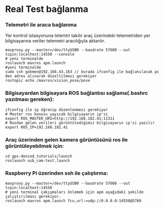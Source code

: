 # Real Test bağlanma

### Telemetri ile araca bağlanma
Yer kontrol istasyonuna telemtri takılır araç üzerindeki telemetriden yer bilgisayarına veriler telemetri aracılığıyla aktarılır.
```
mavproxy.py --master=/dev/ttyUSB0 --baudrate 57600 --out tcpin:localhost:14550 --console
# yeni terminalde
roslaunch mavros apm.launch
#yeni terminalde
sudo ssh gokmen@192.168.43.163 // burada ifconfig ile bağlanılacak pc den adres alınarak düzeltilmesi gerekiyor
rostopic echo /mavros/vision_pose/pose
```

### Bilgisayardan bilgisayara ROS bağlantısı sağlama(.bashrc yazılması gereken):
```
ifconfig ile ip öğrenip düzenlenmesi gerekiyor
# Master ros konusu yayıcak bilgisayarın ip'si
export ROS_MASTER_URI=http://192.168.182.41:11311
# Rosdan gelen verileri görüntülediğimiz bilgisayarın ip'si yazılır
export ROS_IP=192.168.182.41
```

### Araç üzerinden gelen kamera görüntüsünü ros ile görüntüleyebilmek için:
```
cd gps-denied_tutorials/launch
roslaunch usb_cam-test.launch
```

### Raspberry Pi üzerinden ssh ile çalıştırma:

```
mavproxy.py --master=/dev/ttyUSB0 --baudrate 57600 --out tcpin:localhost:14550
# yeni terminal çakışmaları önlemek için apm aşağıdaki şekilde çalıştırılması gerekiyor.
roslaunch mavros apm.launch fcu_url:=udp://0.0.0.0:14550@5760
```
